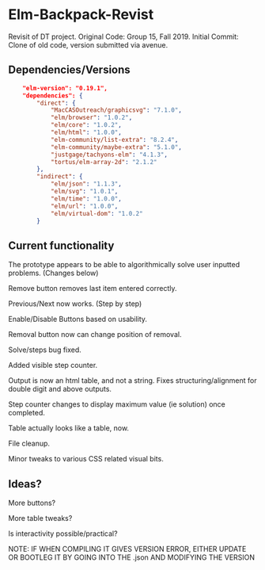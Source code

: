 # Elm-Backpack-Revist
Revisit of DT project.
Original Code: Group 15, Fall 2019.
Initial Commit: Clone of old code, version submitted via avenue.

## Dependencies/Versions
```json
    "elm-version": "0.19.1",
    "dependencies": {
        "direct": {
            "MacCASOutreach/graphicsvg": "7.1.0",
            "elm/browser": "1.0.2",
            "elm/core": "1.0.2",
            "elm/html": "1.0.0",
            "elm-community/list-extra": "8.2.4",
            "elm-community/maybe-extra": "5.1.0",
            "justgage/tachyons-elm": "4.1.3",
            "tortus/elm-array-2d": "2.1.2"
        },
        "indirect": {
            "elm/json": "1.1.3",
            "elm/svg": "1.0.1",
            "elm/time": "1.0.0",
            "elm/url": "1.0.0",
            "elm/virtual-dom": "1.0.2"
        }
```

## Current functionality
The prototype appears to be able to algorithmically solve user inputted problems. (Changes below)

Remove button removes last item entered correctly.

Previous/Next now works. (Step by step)

Enable/Disable Buttons based on usability.

Removal button now can change position of removal.

Solve/steps bug fixed.

Added visible step counter.

Output is now an html table, and not a string. Fixes structuring/alignment for double digit and above outputs.

Step counter changes to display maximum value (ie solution) once completed.

Table actually looks like a table, now.

File cleanup.

Minor tweaks to various CSS related visual bits.

## Ideas?

More buttons?

More table tweaks? 

Is interactivity possible/practical? 

NOTE: IF WHEN COMPILING IT GIVES VERSION ERROR, EITHER UPDATE OR BOOTLEG IT BY GOING INTO THE .json AND MODIFYING THE VERSION

